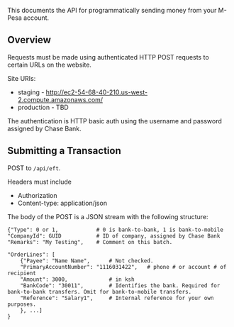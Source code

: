 This documents the API for programmatically sending money from your M-Pesa
account.

Overview
--------

Requests must be made using authenticated HTTP POST requests to certain URLs on the website.

Site URIs:

* staging - http://ec2-54-68-40-210.us-west-2.compute.amazonaws.com/
* production - TBD

The authentication is HTTP basic auth using the username and password assigned by Chase Bank.


Submitting a Transaction
------------------------

POST to `/api/eft`.

Headers must include
* Authorization
* Content-type: application/json

The body of the POST is a JSON stream with the following structure:

    {"Type": 0 or 1,            # 0 is bank-to-bank, 1 is bank-to-mobile
    "CompanyId": GUID           # ID of company, assigned by Chase Bank
    "Remarks": "My Testing",    # Comment on this batch.

    "OrderLines": [
        {"Payee": "Name Name",      # Not checked.
        "PrimaryAccountNumber": "1116031422",   # phone # or account # of recipient
        "Amount": 3000,             # in ksh
        "BankCode": "30011",        # Identifies the bank. Required for bank-to-bank transfers. Omit for bank-to-mobile transfers.
        "Reference": "Salary1",     # Internal reference for your own purposes.
        }, ...]
    }


